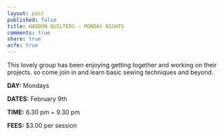 ```yaml
---
layout: post
published: false
title: HADDON QUILTERS ~ MONDAY NIGHTS
comments: true
share: true
acfe: true
---
```


This lovely group has been enjoying getting together and working on their projects. so come join in and learn basic sewing techniques and beyond.

**DAY:** Mondays

**DATES:** February 9th

**TIME:** 6.30 pm ~ 9.30 pm

**FEES:** $3.00 per session

